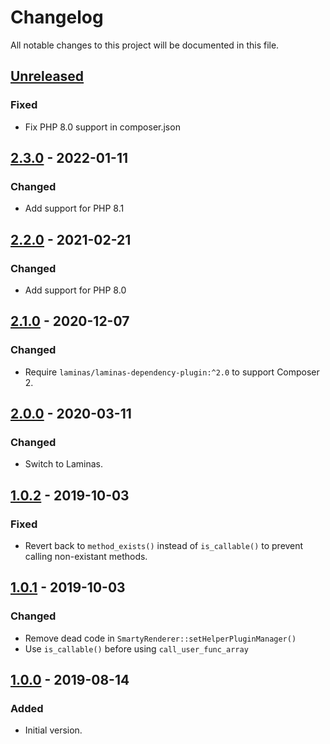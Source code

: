 # Changelog
All notable changes to this project will be documented in this file.

## [Unreleased]
### Fixed
- Fix PHP 8.0 support in composer.json

## [2.3.0] - 2022-01-11
### Changed
- Add support for PHP 8.1

## [2.2.0] - 2021-02-21
### Changed
- Add support for PHP 8.0

## [2.1.0] - 2020-12-07
### Changed
- Require `laminas/laminas-dependency-plugin:^2.0` to support Composer 2.

## [2.0.0] - 2020-03-11
### Changed
- Switch to Laminas.

## [1.0.2] - 2019-10-03
### Fixed
- Revert back to `method_exists()` instead of `is_callable()` to prevent calling non-existant methods.

## [1.0.1] - 2019-10-03
### Changed
- Remove dead code in `SmartyRenderer::setHelperPluginManager()`
- Use `is_callable()` before using `call_user_func_array`


## [1.0.0] - 2019-08-14
### Added
- Initial version.

[Unreleased]: https://github.com/gkralik/zf3-smarty-module/compare/2.3.0...HEAD
[2.3.0]: https://github.com/gkralik/zf3-smarty-module/compare/2.2.0...2.3.0
[2.2.0]: https://github.com/gkralik/zf3-smarty-module/compare/2.1.0...2.2.0
[2.1.0]: https://github.com/gkralik/zf3-smarty-module/compare/2.0.0...2.1.0
[2.0.0]: https://github.com/gkralik/zf3-smarty-module/compare/1.0.2...2.0.0
[1.0.2]: https://github.com/gkralik/zf3-smarty-module/compare/1.0.1...1.0.2
[1.0.1]: https://github.com/gkralik/zf3-smarty-module/compare/1.0.0...1.0.1
[1.0.0]: https://github.com/gkralik/zf3-smarty-module/releases/tag/1.0.0
